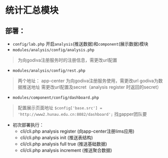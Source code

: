 # 统计汇总模块

## 部署：
* `config/lab.php` 开启`analysis`(推送数据)和`component`(展示数据)模块
* `modules/analysis/config/analysis.php`
> 为向godiva注册服务时的注册信息，需更改url配置
* `modules/analysis/config/rest.php`
> 两个地址：
> app-center 为向godiva注册服务使用，需更改url
> godiva为数据推送地址
> 需更改url配置及secret（analysis register 时返回的secret）

* `modules/component/config/dashboard.php`
> 配置展示页面地址 `$config['base.src'] = 'http://www2.hunau.edu.cn:8082/dashboard';`
> 找gapper团队要

* 初次部署执行：
    * cli/cli.php analysis register (向app-center注册lims应用)
    * cli/cli.php analysis init (推送表结构)
    * cli/cli.php analysis full true (推送基础数据)
    * cli/cli.php analysis increment (推送聚合数据)
